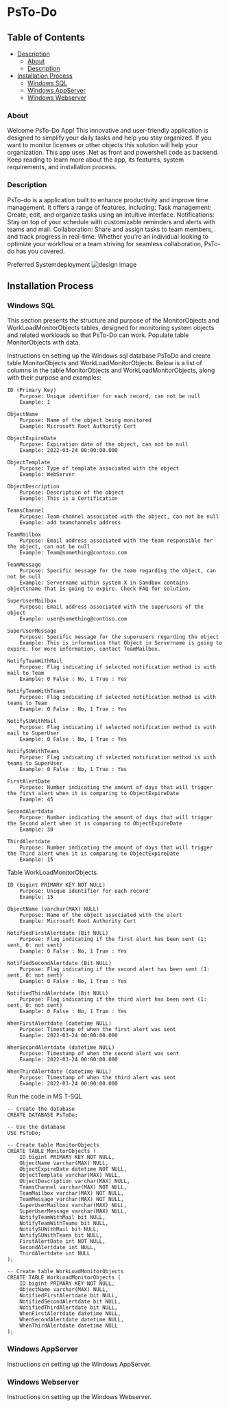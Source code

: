 # PsTo-Do

## Table of Contents
- [Description](#description)
  - [About](#about)
  - [Description](#description)
- [Installation Process](#installation-process)
  - [Windows SQL](#windows-sql)
  - [Windows AppServer](#windows-appserver)
  - [Windows Webserver](#windows-webserver)

### About
Welcome PsTo-Do App! This innovative and user-friendly application is designed to simplify your daily tasks and help you stay organized. If you want to monitor licenses or other objects this solution will help your organization.
This app uses .Net as front and powershell code as backend.
Keep reading to learn more about the app, its features, system requirements, and installation process.

### Description
PsTo-do is a application built to enhance productivity and improve time management. It offers a range of features, including:
    Task management: Create, edit, and organize tasks using an intuitive interface.
    Notifications: Stay on top of your schedule with customizable reminders and alerts with teams and mail.
    Collaboration: Share and assign tasks to team members, and track progress in real-time.
Whether you're an individual looking to optimize your workflow or a team striving for seamless collaboration, PsTo-do has you covered.

Preferred Systemdeployment
![design image](https://github.com/fardinbarashi/PsTo-do/blob/main/Design.jpg)


## Installation Process

### Windows SQL
This section presents the structure and purpose of the MonitorObjects and WorkLoadMonitorObjects tables, designed for monitoring system objects and related workloads so that PsTo-Do can work.
Populate table MonitorObjects with data.

Instructions on setting up the Windows sql database PsToDo and create table MonitorObjects and WorkLoadMonitorObjects. 
Below is a list of columns in the table MonitorObjects and WorkLoadMonitorObjects, along with their purpose and examples:

    ID (Primary Key)
        Purpose: Unique identifier for each record, can not be null
        Example: 1

    ObjectName
        Purpose: Name of the object being monitored
        Example: Microsoft Root Authority Cert

    ObjectExpireDate
        Purpose: Expiration date of the object, can not be null
        Example: 2022-03-24 00:00:00.000

    ObjectTemplate
        Purpose: Type of template associated with the object
        Example: WebServer

    ObjectDescription
        Purpose: Description of the object
        Example: This is a Certification

    TeamsChannel
        Purpose: Team channel associated with the object, can not be null
        Example: add teamchannels address

    TeamMailbox
        Purpose: Email address associated with the team responsible for the object, can not be null
        Example: Team@something@contoso.com

    TeamMessage
        Purpose: Specific message for the team regarding the object, can not be null
        Example: Servername within system X in Sandbox contains objectsname that is going to expire. Check FAQ for solution.

    SuperUserMailbox
        Purpose: Email address associated with the superusers of the object
        Example: user@something@contoso.com

    SuperUserMessage
        Purpose: Specific message for the superusers regarding the object
        Example: This is information that Object in Servername is going to expire. For more information, contact TeamMailbox.
    
    NotifyTeamWithMail
        Purpose: Flag indicating if selected notification method is with mail to Team
        Example: 0 False : No, 1 True : Yes
    
    NotifyTeamWithTeams
        Purpose: Flag indicating if selected notification method is with teams to Team
        Example: 0 False : No, 1 True : Yes

    NotifySUWithMail
        Purpose: Flag indicating if selected notification method is with mail to SuperUser
        Example: 0 False : No, 1 True : Yes
    
    NotifySUWithTeams
        Purpose: Flag indicating if selected notification method is with teams to SuperUser
        Example: 0 False : No, 1 True : Yes

    FirstAlertDate
        Purpose: Number indicating the amount of days that will trigger the first alert when it is comparing to ObjectExpireDate
        Example: 45

    SecondAlertdate 
        Purpose: Number indicating the amount of days that will trigger the Second alert when it is comparing to ObjectExpireDate
        Example: 30

    ThirdAlertdate 
        Purpose: Number indicating the amount of days that will trigger the Third alert when it is comparing to ObjectExpireDate
        Example: 15


Table WorkLoadMonitorObjects.

    ID (bigint PRIMARY KEY NOT NULL)
        Purpose: Unique identifier for each record'
        Example: 15

    ObjectName (varchar(MAX) NULL)
        Purpose: Name of the object associated with the alert
        Example: Microsoft Root Authority Cert

    NotifiedFirstAlertdate (Bit NULL)
        Purpose: Flag indicating if the first alert has been sent (1: sent, 0: not sent)
        Example: 0 False : No, 1 True : Yes

    NotifiedSecondAlertdate (Bit NULL)
        Purpose: Flag indicating if the second alert has been sent (1: sent, 0: not sent)
        Example: 0 False : No, 1 True : Yes

    NotifiedThirdAlertdate (Bit NULL)
        Purpose: Flag indicating if the third alert has been sent (1: sent, 0: not sent)
        Example: 0 False : No, 1 True : Yes

    WhenFirstAlertdate (datetime NULL)
        Purpose: Timestamp of when the first alert was sent
        Example: 2022-03-24 00:00:00.000

    WhenSecondAlertdate (datetime NULL)
        Purpose: Timestamp of when the second alert was sent
        Example: 2022-03-24 00:00:00.000

    WhenThirdAlertdate (datetime NULL)
        Purpose: Timestamp of when the third alert was sent
        Example: 2022-03-24 00:00:00.000

Run the code in MS T-SQL
```
-- Create the database
CREATE DATABASE PsToDo;

```

```
-- Use the database
USE PsToDo;

-- Create table MonitorObjects
CREATE TABLE MonitorObjects (
    ID bigint PRIMARY KEY NOT NULL,
    ObjectName varchar(MAX) NULL,
    ObjectExpireDate datetime NOT NULL,
    ObjectTemplate varchar(MAX) NULL,
    ObjectDescription varchar(MAX) NULL,
    TeamsChannel varchar(MAX) NOT NULL,
    TeamMailbox varchar(MAX) NOT NULL,
    TeamMessage varchar(MAX) NOT NULL,
    SuperUserMailbox varchar(MAX) NULL,
    SuperUserMessage varchar(MAX) NULL,
    NotifyTeamWithMail bit NULL,
    NotifyTeamWithTeams bit NULL,
    NotifySUWithMail bit NULL,
    NotifySUWithTeams bit NULL,
    FirstAlertDate int NOT NULL,
    SecondAlertdate int NULL,
    ThirdAlertdate int NULL
);

-- Create table WorkLoadMonitorObjects
CREATE TABLE WorkLoadMonitorObjects (
    ID bigint PRIMARY KEY NOT NULL,
    ObjectName varchar(MAX) NULL,
    NotifiedFirstAlertdate bit NULL,
    NotifiedSecondAlertdate bit NULL,
    NotifiedThirdAlertdate bit NULL,
    WhenFirstAlertdate datetime NULL,
    WhenSecondAlertdate datetime NULL,
    WhenThirdAlertdate datetime NULL
);

```


### Windows AppServer

Instructions on setting up the Windows AppServer.

### Windows Webserver

Instructions on setting up the Windows Webserver.
